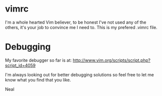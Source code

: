 vimrc
=====

I'm a whole hearted Vim believer, to be honest I've not used any of the others, it's your job to convince me I need to. This is my prefered .vimrc file.

Debugging
=========
My favorite debugger so far is at: http://www.vim.org/scripts/script.php?script_id=4059

I'm always looking out for better debugging solutions so feel free to let me know what you find that you like.

Neal
